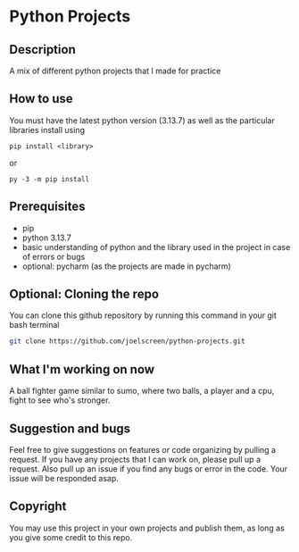 # Python Projects
## Description
A mix of different python projects that I made for practice

## How to use
You must have the latest python version (3.13.7) as well as the particular libraries install using 
```pip
pip install <library>
```
or
```pip
py -3 -m pip install
```

## Prerequisites
- pip
- python 3.13.7
- basic understanding of python and the library used in the project in case of errors or bugs
- optional: pycharm (as the projects are made in pycharm)

## Optional: Cloning the repo
You can clone this github repository by running this command in your git bash terminal
```bash
git clone https://github.com/joelscreen/python-projects.git
```

## What I'm working on now
A ball fighter game similar to sumo, where two balls, a player and a cpu, fight to see who's stronger.

## Suggestion and bugs
Feel free to give suggestions on features or code organizing by pulling a request. If you have any projects that I can work on, please pull up a request. Also pull up an issue if you find any bugs or error in the code. Your issue will be responded asap.

## Copyright
You may use this project in your own projects and publish them, as long as you give some credit to this repo.
